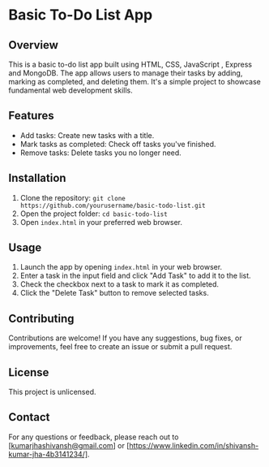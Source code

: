 # Basic To-Do List App
## Overview

This is a basic to-do list app built using HTML, CSS, JavaScript , Express and MongoDB. The app allows users to manage their tasks by adding, marking as completed, and deleting them. It's a simple project to showcase fundamental web development skills.

## Features

- Add tasks: Create new tasks with a title.
- Mark tasks as completed: Check off tasks you've finished.
- Remove tasks: Delete tasks you no longer need.

## Installation

1. Clone the repository: `git clone https://github.com/yourusername/basic-todo-list.git`
2. Open the project folder: `cd basic-todo-list`
3. Open `index.html` in your preferred web browser.

## Usage

1. Launch the app by opening `index.html` in your web browser.
2. Enter a task in the input field and click "Add Task" to add it to the list.
3. Check the checkbox next to a task to mark it as completed.
4. Click the "Delete Task" button to remove selected tasks.

## Contributing

Contributions are welcome! If you have any suggestions, bug fixes, or improvements, feel free to create an issue or submit a pull request.

## License

This project is unlicensed.

## Contact

For any questions or feedback, please reach out to [kumarjhashivansh@gmail.com] or [https://www.linkedin.com/in/shivansh-kumar-jha-4b3141234/].
